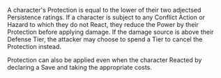 A character's Protection is equal to the lower of their two adjectsed Persistence ratings. If a character is subject to any Conflict Action or Hazard to which they do not React, they reduce the Power by their Protection before applying damage. If the damage source is above their Defense Tier, the attacker may choose to spend a Tier to cancel the Protection instead.

Protection can also be applied even when the character Reacted by declaring a Save and taking the appropriate costs.